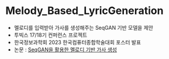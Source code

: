# Melody_Based_LyricGeneration

* 멜로디를  입력받아  가사를  생성해주는  SeqGAN 기반 모델을  제안
* 투빅스 17/18기 컨퍼런스 프로젝트
* 한국정보과학회 2023 한국컴퓨터종합학술대회 포스터 발표
* 논문 : [SeqGAN을 활용한 멜로디 기반 가사 생성](https://www.dbpia.co.kr/journal/articleDetail?nodeId=NODE11488006&nodeId=NODE11488006&medaTypeCode=185005&articleTitle=SeqGAN%EC%9D%84+%ED%99%9C%EC%9A%A9%ED%95%9C+%EB%A9%9C%EB%A1%9C%EB%94%94+%EA%B8%B0%EB%B0%98+%EA%B0%80%EC%82%AC+%EC%83%9D%EC%84%B1&articleTitleEn=Generate+melody-based+lyrics+using+SeqGAN&language=ko_KR&hasTopBanner=true)
